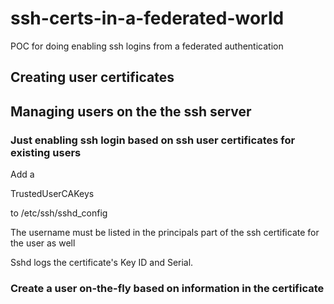 # ssh-certs-in-a-federated-world
POC for doing enabling ssh logins from a federated authentication

## Creating user certificates




## Managing users on the the ssh server

### Just enabling ssh login based on ssh user certificates for existing users

Add a

TrustedUserCAKeys <name of file with list of public keys for trusted ssh CAs>

to /etc/ssh/sshd_config

The username must be listed in the principals part of the ssh certificate for the user as well

Sshd logs the certificate's Key ID and Serial.

### Create a user on-the-fly based on information in the certificate



